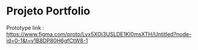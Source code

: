 
# Projeto Portfolio

Prototype link :
https://www.figma.com/proto/Lvx5XOj3USLDE1KI0msXTH/Untitled?node-id=0-1&t=v1B8DP80H6gfCtW8-1

